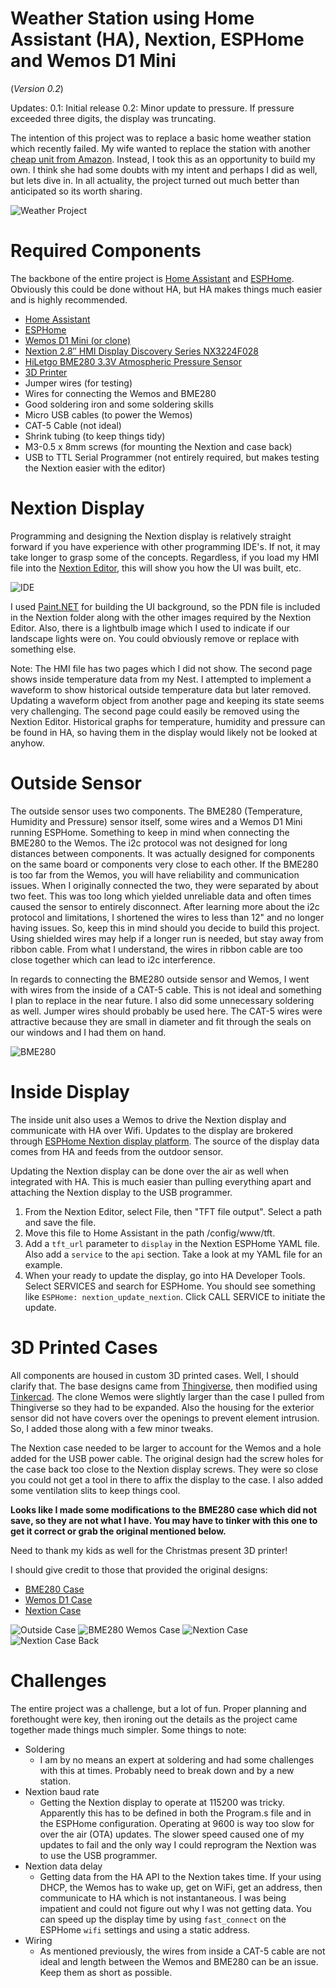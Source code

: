 # Weather Station using Home Assistant (HA), Nextion, ESPHome and Wemos D1 Mini
(_Version 0.2_) 

Updates:
0.1: Initial release
0.2: Minor update to pressure.  If pressure exceeded three digits, the display was truncating.

The intention of this project was to replace a basic home weather station which recently failed.  My wife wanted to replace the station with another [cheap unit from Amazon](https://www.amazon.com/AcuRite-00424CA-Digital-Thermometer-Temperature/dp/B00WXIR94M/ref=sr_1_33?crid=2560J0F63KQT8&keywords=acurite+weather+station&qid=1673193466&sprefix=accurite+weather+station%2Caps%2C115&sr=8-33).  Instead, I took this as an opportunity to build my own.  I think she had some doubts with my intent and perhaps I did as well, but lets dive in.  In all actuality, the project turned out much better than anticipated so its worth sharing.

![Weather Project](/images/project.jpg "Weather Project Photo")

# Required Components

The backbone of the entire project is [Home Assistant](https://www.home-assistant.io/) and [ESPHome](https://esphome.io/).  Obviously this could be done without HA, but HA makes things much easier and is highly recommended.

* [Home Assistant](https://www.home-assistant.io/) 
* [ESPHome](https://esphome.io/)
* [Wemos D1 Mini (or clone)](https://www.amazon.com/dp/B081PX9YFV?psc=1&ref=ppx_yo2ov_dt_b_product_details)
* [Nextion 2.8″ HMI Display Discovery Series NX3224F028](https://www.amazon.com/dp/B0BBL3GM3S)
* [HiLetgo BME280 3.3V Atmospheric Pressure Sensor](https://www.amazon.com/dp/B01N47LZ4P)
* [3D Printer](https://www.creality.com/products/ender-3-v2-neo-3d-printer)
* Jumper wires (for testing)
* Wires for connecting the Wemos and BME280
* Good soldering iron and some soldering skills
* Micro USB cables (to power the Wemos)
* CAT-5 Cable (not ideal)
* Shrink tubing (to keep things tidy)
* M3-0.5 x 8mm screws (for mounting the Nextion and case back)
* USB to TTL Serial Programmer (not entirely required, but makes testing the Nextion easier with the editor)

# Nextion Display

Programming and designing the Nextion display is relatively straight forward if you have experience with other programming IDE's.  If not, it may take longer to grasp some of the concepts.  Regardless, if you load my HMI file into the [Nextion Editor](https://nextion.tech/nextion-editor/), this will show you how the UI was built, etc.

![IDE](/images/nextion_ide.png "IDE")

I used [Paint.NET](https://www.getpaint.net/) for building the UI background, so the PDN file is included in the Nextion folder along with the other images required by the Nextion Editor.  Also, there is a lightbulb image which I used to indicate if our landscape lights were on.  You could obviously remove or replace with something else.

Note:  The HMI file has two pages which I did not show.  The second page shows inside temperature data from my Nest.  I attempted to implement a waveform to show historical outside temperature data but later removed.  Updating a waveform object from another page and keeping its state seems very challenging.  The second page could easily be removed using the Nextion Editor.  Historical graphs for temperature, humidity and pressure can be found in HA, so having them in the display would likely not be looked at anyhow.

# Outside Sensor

The outside sensor uses two components.  The BME280 (Temperature, Humidity and Pressure) sensor itself, some wires and a Wemos D1 Mini running ESPHome.  Something to keep in mind when connecting the BME280 to the Wemos.  The i2c protocol was not designed for long distances between components.  It was actually designed for components on the same board or components very close to each other.  If the BME280 is too far from the Wemos, you will have reliability and communication issues.  When I originally connected the two, they were separated by about two feet.  This was too long which yielded unreliable data and often times caused the sensor to entirely disconnect.  After learning more about the i2c protocol and limitations, I shortened the wires to less than 12" and no longer having issues.  So, keep this in mind should you decide to build this project.  Using shielded wires may help if a longer run is needed, but stay away from ribbon cable.  From what I understand, the wires in ribbon cable are too close together which can lead to i2c interference.

In regards to connecting the BME280 outside sensor and Wemos, I went with wires from the inside of a CAT-5 cable.  This is not ideal and something I plan to replace in the near future.  I also did some unnecessary soldering as well.  Jumper wires should probably be used here.  The CAT-5 wires were attractive because they are small in diameter and fit through the seals on our windows and I had them on hand.


![BME280](/images/outside_sensor.jpg "BME280 and Case")

# Inside Display

The inside unit also uses a Wemos to drive the Nextion display and communicate with HA over Wifi.  Updates to the display are brokered through [ESPHome Nextion display platform](https://esphome.io/components/display/nextion.html).  The source of the display data comes from HA and feeds from the outdoor sensor.

Updating the Nextion display can be done over the air as well when integrated with HA. This is much easier than pulling everything apart and attaching the Nextion display to the USB programmer.

1. From the Nextion Editor, select File, then "TFT file output".  Select a path and save the file.
2. Move this file to Home Assistant in the path /config/www/tft.
3. Add a `tft_url` parameter to `display` in the Nextion ESPHome YAML file.  Also add a `service` to the `api` section.  Take a look at my YAML file for an example.
4. When your ready to update the display, go into HA Developer Tools.  Select SERVICES and search for ESPHome.  You should see something like `ESPHome: nextion_update_nextion`.  Click CALL SERVICE to initiate the update.


# 3D Printed Cases

All components are housed in custom 3D printed cases.  Well, I should clarify that.  The base designs came from [Thingiverse](https://www.thingiverse.com/), then modified using [Tinkercad](https://www.tinkercad.com/).  The clone Wemos were slightly larger than the case I pulled from Thingiverse so they had to be expanded.  Also the housing for the exterior sensor did not have covers over the openings to prevent element intrusion.  So, I added those along with a few minor tweaks.  

The Nextion case needed to be larger to account for the Wemos and a hole added for the USB power cable.  The original design had the screw holes for the case back too close to the Nextion display screws.  They were so close you could not get a tool in there to affix the display to the case.  I also added some ventilation slits to keep things cool.

**Looks like I made some modifications to the BME280 case which did not save, so they are not what I have.  You may have to tinker with this one to get it correct or grab the original mentioned below.**

Need to thank my kids as well for the Christmas present 3D printer!

I should give credit to those that provided the original designs:

* [BME280 Case](https://www.thingiverse.com/thing:3809818)
* [Wemos D1 Case](https://www.thingiverse.com/thing:1768820)
* [Nextion Case](https://www.thingiverse.com/thing:1497062)

![Outside Case](/images/case_outside.jpg "Outside Case")
![BME280 Wemos Case](/images/case_wemos.jpg "BME280 Wemos Case")
![Nextion Case](/images/case_inside.jpg "Nextion Case")
![Nextion Case Back](/images/case_back.jpg "Nextion Case Back")

# Challenges

The entire project was a challenge, but a lot of fun.  Proper planning and forethought were key, then ironing out the details as the project came together made things much simpler.  Some things to note:

* Soldering
    * I am by no means an expert at soldering and had some challenges with this at times.  Probably need to break down and by a new station.
* Nextion baud rate
    * Getting the Nextion display to operate at 115200 was tricky.  Apparently this has to be defined in both the Program.s file and in the ESPHome configuration.  Operating at 9600 is way too slow for over the air (OTA) updates.  The slower speed caused one of my updates to fail and the only way I could reprogram the Nextion was to use the USB programmer.
* Nextion data delay
    * Getting data from the HA API to the Nextion takes time.  If your using DHCP, the Wemos has to wake up, get on WiFi, get an address, then communicate to HA which is not instantaneous.  I was being impatient and could not figure out why I was not getting data.  You can speed up the display time by using `fast_connect` on the ESPHome `wifi` settings and using a static address.
* Wiring
    * As mentioned previously, the wires from inside a CAT-5 cable are not ideal and length between the Wemos and BME280 can be an issue.  Keep them as short as possible.

